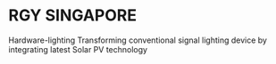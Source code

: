 # RGY SINGAPORE

Hardware-lighting
Transforming conventional signal lighting device by integrating latest Solar PV technology
